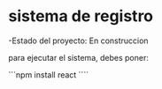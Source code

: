 <h1> sistema de registro</h1>

-Estado del proyecto: En construccion

para ejecutar el sistema, debes poner:

```npm install react ````

